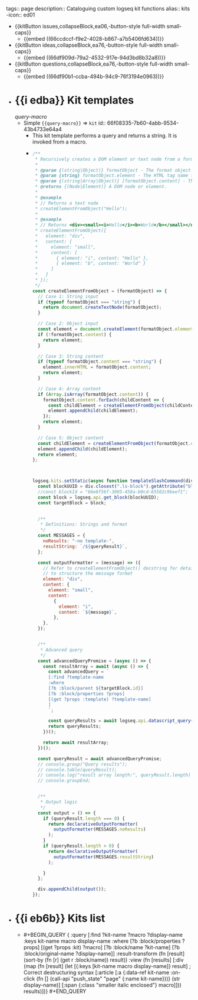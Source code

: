 tags:: page
description:: Cataloguing custom logseq kit functions
alias:: kits
-icon:: ed01

- {{kitButton issues,collapseBlock,ea06,-button-style full-width small-caps}}
	- {{embed ((66ccdccf-f9e2-4028-b867-a7b5406fd634))}}
- {{kitButton ideas,collapseBlock,ea76,-button-style full-width small-caps}}
	- {{embed ((66df909d-79a2-4532-917e-94d3bd8b32a8))}}
- {{kitButton questions,collapseBlock,ea76,-button-style full-width small-caps}}
	- {{embed ((66df90b1-ccba-494b-94c9-76f3194e0963))}}
- # {{i edba}}  Kit templates
  *query-macro*
	- Simple `{{query-macro}}` => `kit`
	  id:: 66f08335-7b60-4abb-9534-43b4733e64a4
		- This kit template performs a query and returns a string. It is invoked from a macro.
		- ```javascript
		  /**
		   * Recursively creates a DOM element or text node from a format object.
		   * 
		   * @param {(string|Object)} formatObject - The format object or string to convert.
		   * @param {string} formatObject.element - The HTML tag name for the element.
		   * @param {(string|Array|Object)} [formatObject.content] - The content of the element.
		   * @returns {(Node|Element)} A DOM node or element.
		   * 
		   * @example
		   * // Returns a text node
		   * createElementFromObject("Hello");
		   * 
		   * @example
		   * // Returns <div><small><i>Hello</i><b>World</b></small></div>
		   * createElementFromObject({
		   *   element: "div",
		   *   content: {
		   *     element: "small",
		   *     content: [
		   *       { element: "i", content: "Hello" },
		   *       { element: "b", content: "World" }
		   *     ]
		   *   }
		   * });
		   */
		  const createElementFromObject = (formatObject) => {
		    // Case 1: String input
		    if (typeof formatObject === "string") {
		      return document.createTextNode(formatObject);
		    }
		  
		    // Case 2: Object input
		    const element = document.createElement(formatObject.element);
		    if (!formatObject.content) {
		      return element;
		    }
		  
		    // Case 3: String content
		    if (typeof formatObject.content === "string") {
		      element.innerHTML = formatObject.content;
		      return element;
		    }
		  
		    // Case 4: Array content
		    if (Array.isArray(formatObject.content)) {
		      formatObject.content.forEach(childContent => {
		        const childElement = createElementFromObject(childContent);
		        element.appendChild(childElement);
		      });
		      return element;
		    }
		  
		    // Case 5: Object content
		    const childElement = createElementFromObject(formatObject.content);
		    element.appendChild(childElement);
		    return element;
		  };
		  
		  
		  
		  logseq.kits.setStatic(async function templateSlashCommand(div) {
		    const blockUUID = div.closest(".ls-block").getAttribute("blockid");
		    //const blockId = "66e6f56f-3005-458a-b0cd-65502c9beef1";
		    const block = logseq.api.get_block(blockUUID);
		    const targetBlock = block;
		  
		    
		    /**
		     * Definitions: Strings and format
		     */
		    const MESSAGES = {
		      noResults: "-no template-",
		      resultString: `/${queryResult}`,
		    };
		  
		    const outputFormatter = (message) => ({
		      // Refer to createElementFromObject() docstring for details on how
		      // to structure the message format
		      element: "div",
		      content: {
		        element: "small",
		        content: 
		          {
		            element: "i",
		            content: `${message}`,
		          },
		      },
		    });
		  
		  
		    /**
		     * Advanced query
		     */
		    const advancedQueryPromise = (async () => {
		      const resultArray = await (async () => {
		        const advancedQuery = `
		        [:find ?template-name
		        :where
		        [?b :block/parent ${targetBlock.id}]
		        [?b :block/properties ?props]
		        [(get ?props :template) ?template-name]
		        ]
		        `;
		  
		        const queryResults = await logseq.api.datascript_query(advancedQuery)?.flat();
		        return queryResults;
		      })();
		  
		      return await resultArray;
		    })();
		  
		    const queryResult = await advancedQueryPromise;
		    // console.group("Query results");
		    // console.table(queryResult);
		    // console.log("result array length:", queryResult.length)
		    // console.groupEnd;
		  
		  
		    /**
		     * Output logic
		     */
		    const output = () => {
		      if (queryResult.length === 0) {
		        return declarativeOutputFormatter(
		          outputFormatter(MESSAGES.noResults)
		        );
		      }
		      if (queryResult.length > 0) {
		        return declarativeOutputFormatter(
		          outputFormatter(MESSAGES.resultString)
		        );
		  
		      }
		    };
		  
		    div.appendChild(output());
		  });
		  ```
- # {{i eb6b}}  Kits list
	- #+BEGIN_QUERY
	  {
	    :query
	  [:find ?kit-name ?macro ?display-name
	   :keys kit-name macro display-name
	   :where
	   [?b :block/properties ?props]
	   [(get ?props :kit) ?macro]
	   [?b :block/name ?kit-name]
	   [?b :block/original-name ?display-name]]
	  :result-transform (fn [result]
	                      (sort-by (fn [r] (get r :block/name)) result))
	  :view (fn [results]
	          [:div
	           (map (fn [result]
	                  (let [{:keys [kit-name macro display-name]}
	                        result] ; Correct destructuring syntax
	                    [:article
	                     [:a {:data-ref kit-name
	                          :on-click (fn [] (call-api "push_state" "page" {:name kit-name}))}
	                      (str display-name)]
	                     [:span {:class "smaller italic enclosed"} macro]]))
	                results)])}
	  #+END_QUERY
